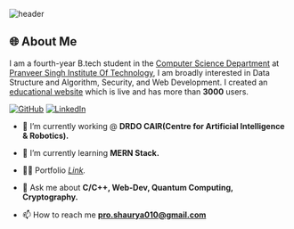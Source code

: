 ![header](https://capsule-render.vercel.app/api?type=venom&height=200&text=I%20am%20Shaurya...&fontSize=70&color=0:8871e5,100:b678c4&stroke=b678c4)



<h2 align="left">🌐 About Me </h2>

I am a fourth-year B.tech student in the <a href='https://www.psit.ac.in/academics/eb/computer-science-and-engineering' target="_blank">Computer Science Department</a> at
  <a href='https://www.psit.ac.in/' target="_blank">Pranveer Singh Institute Of Technology</a>, I am broadly
  interested in Data Structure and Algorithm, Security, and Web Development. I created an <a href="https://shaurya010.github.io/Take_You_Online/" target="_blank" alt="website">educational website</a> which is live and has more than <strong>3000</strong> users.

  [![GitHub](https://img.shields.io/badge/Google_Scholar-Shaurya_Pratap_Singh-0c66c3.svg)](https://scholar.google.com/citations?user=HDNW1HsAAAAJ&hl=en)
[![LinkedIn](https://img.shields.io/badge/LinkedIn-Shaurya_Pratap_Singh-0c66c3.svg)](https://www.linkedin.com/in/shaurya-pratap-singh010/)

 

- 🔭 I’m currently working @ **DRDO CAIR(Centre for Artificial Intelligence & Robotics).**

- 🌱 I’m currently learning **MERN Stack.**

- 👨‍💻 Portfolio *<a href="https://shaurya010.github.io/ShauryaPratap.dev/index.html">Link</a>.*

- 💬 Ask me about **C/C++, Web-Dev, Quantum Computing, Cryptography.**

- 📫 How to reach me **pro.shaurya010@gmail.com**


 




 





